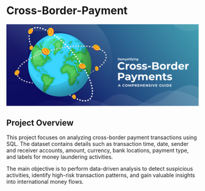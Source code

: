 #  Cross-Border-Payment

![](https://github.com/lakshmivkotigiri-collab/Cross-Border-Payment/blob/main/Cross_Border_Payment_SEA_Main_Banner.jpeg)

## Project Overview
This project focuses on analyzing cross-border payment transactions using SQL. The dataset contains details such as transaction time, date, sender and receiver accounts, amount, currency, bank locations, payment type, and labels for money laundering activities.

The main objective is to perform data-driven analysis to detect suspicious activities, identify high-risk transaction patterns, and gain valuable insights into international money flows.



